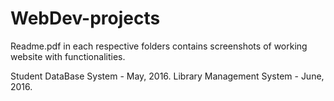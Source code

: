 # WebDev-projects

Readme.pdf in each respective folders contains screenshots of working website with functionalities.

Student DataBase System - May, 2016.
Library Management System - June, 2016.
